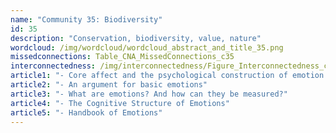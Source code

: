 ```yaml
---
name: "Community 35: Biodiversity"
id: 35
description: "Conservation, biodiversity, value, nature"
wordcloud: /img/wordcloud/wordcloud_abstract_and_title_35.png
missedconnections: Table_CNA_MissedConnections_c35
interconnectedness: /img/interconnectedness/Figure_Interconnectedness_c35.png
article1: "- Core affect and the psychological construction of emotion."
article2: "- An argument for basic emotions"
article3: "- What are emotions? And how can they be measured?"
article4: "- The Cognitive Structure of Emotions"
article5: "- Handbook of Emotions"
---
```

